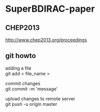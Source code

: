 SuperBDIRAC-paper
=================

## CHEP2013
http://www.chep2013.org/proceedings

## git howto

adding a file  
git add < file_name >  
  
commit changes  
git commit -m 'message'  
  
upload changes to remote server  
git push -u origin master  
